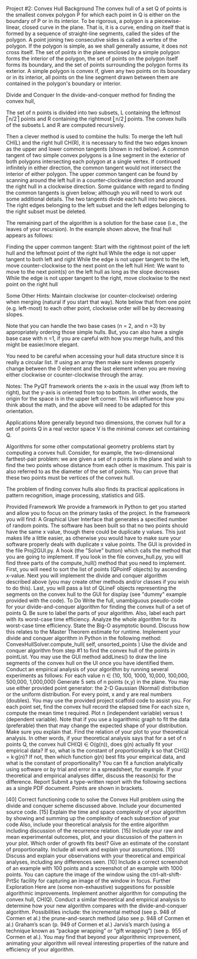 Project #2: Convex Hull
Background
The convex hull of a set Q of points is the smallest convex polygon P for which each point in Q is either on the boundary of P or in its interior. To be rigorous, a polygon is a piecewise-linear, closed curve in the plane. That is, it is a curve, ending on itself that is formed by a sequence of straight-line segments, called the sides of the polygon. A point joining two consecutive sides is called a vertex of the polygon. If the polygon is simple, as we shall generally assume, it does not cross itself. The set of points in the plane enclosed by a simple polygon forms the interior of the polygon, the set of points on the polygon itself forms its boundary, and the set of points surrounding the polygon forms its exterior. A simple polygon is convex if, given any two points on its boundary or in its interior, all points on the line segment drawn between them are contained in the polygon's boundary or interior.

Divide and Conquer
In the divide-and-conquer method for finding the convex hull,

The set of n points is divided into two subsets, L containing the leftmost ⎡n/2⎤ points and R containing the rightmost ⎣n/2⎦ points.
The convex hulls of the subsets L and R are computed recursively.

Then a clever method is used to combine the hulls:
To merge the left hull CH(L) and the right hull CH(R), it is necessary to find the two edges known as the upper and lower common tangents (shown in red below). A common tangent of two simple convex polygons is a line segment in the exterior of both polygons intersecting each polygon at a single vertex. If continued infinitely in either direction, the common tangent would not intersect the interior of either polygon.
The upper common tangent can be found by scanning around the left hull in a counter-clockwise direction and around the right hull in a clockwise direction. Some guidance with regard to finding the common tangents is given below; although you will need to work out some additional details. The two tangents divide each hull into two pieces. The right edges belonging to the left subset and the left edges belonging to the right subset must be deleted.

The remaining part of the algorithm is a solution for the base case (i.e., the leaves of your recursion). In the example shown above, the final hull appears as follows:

Finding the upper common tangent:
Start with the rightmost point of the left hull and the leftmost point of the right hull
While the edge is not upper tangent to both left and right
While the edge is not upper tangent to the left, move counter-clockwise to the next point on the left hull
Hint: We want to move to the next point(s) on the left hull as long as the slope decreases
While the edge is not upper tangent to the right, move clockwise to the next point on the right hull

Some Other Hints:
Maintain clockwise (or counter-clockwise) ordering when merging (natural if you start that way). Note below that from one point (e.g. left-most) to each other point, clockwise order will be by decreasing slopes.

Note that you can handle the two base cases (n = 2, and n =3) by appropriately ordering those simple hulls. But, you can also have a single base case with n =1, if you are careful with how you merge hulls, and this might be easier/more elegant.

You need to be careful when accessing your hull data structure since it is really a circular list. If using an array then make sure indexes properly change between the 0 element and the last element when you are moving either clockwise or counter-clockwise through the array.

Notes: The PyQT framework orients the x-axis in the usual way (from left to right), but the y-axis is oriented from top to bottom. In other words, the origin for the space is in the upper left corner. This will influence how you think about the math, and the above will need to be adapted for this orientation.

Applications
More generally beyond two dimensions, the convex hull for a set of points Q in a real vector space V is the minimal convex set containing Q.

Algorithms for some other computational geometry problems start by computing a convex hull. Consider, for example, the two-dimensional farthest-pair problem: we are given a set of n points in the plane and wish to find the two points whose distance from each other is maximum. This pair is also referred to as the diameter of the set of points. You can prove that these two points must be vertices of the convex hull.

The problem of finding convex hulls also finds its practical applications in pattern recognition, image processing, statistics and GIS.

Provided Framework
We provide a framework in Python to get you started and allow you to focus on the primary tasks of the project. In the framework you will find:
A Graphical User Interface that generates a specified number of random points. The software has been built so that no two points should have the same x value, though there could be duplicate y values. This just makes life a little easier, as otherwise you would have to make sure your software properly deals with duplicate x value points. The GUI is provided in the file Proj2GUI.py.
A hook (the "Solve" button) which calls the method that you are going to implement. If you look in the file convex_hull.py, you will find three parts of the compute_hull() method that you need to implement. First, you will need to sort the list of points (QPointF objects) by ascending x-value. Next you will implement the divide and conquer algorithm described above (you may create other methods and/or classes if you wish to do this). Last, you will pass a list of QLineF objects representing the segments on the convex hull to the GUI for display (see "dummy" example provided with the code).
To Do
Write the full, unambiguous pseudo-code for your divide-and-conquer algorithm for finding the convex hull of a set of points Q. Be sure to label the parts of your algorithm. Also, label each part with its worst-case time efficiency.
Analyze the whole algorithm for its worst-case time efficiency. State the Big-O asymptotic bound. Discuss how this relates to the Master Theorem estimate for runtime.
Implement your divide and conquer algorithm in Python in the following method:
ConvexHullSolver.compute_hull( self, unsorted_points )
Use the divide and conquer algorithm from step #1 to find the convex hull of the points in pointList.
You may use the GUI method addLines() to draw the line segments of the convex hull on the UI once you have identified them.
Conduct an empirical analysis of your algorithm by running several experiments as follows:
For each value n ∈ {10, 100, 1000, 10,000, 100,000, 500,000, 1,000,000}
Generate 5 sets of n points (x,y) in the plane. You may use either provided point generator: the 2-D Gaussian (Normal) distribution or the uniform distribution. For every point, x and y are real numbers (doubles). You may use the provided project scaffold code to assist you.
For each point set,
find the convex hull
record the elapsed time
For each size n, compute the mean time t required.
Plot n (independent variable) versus t (dependent variable). Note that if you use a logarithmic graph to fit the data (preferable) then that may change the expected shape of your distribution. Make sure you explain that.
Find the relation of your plot to your theoretical analysis. In other words, if your theoretical analysis says that for a set of n points Q, the convex hull CH(Q) ∈ O(g(n)), does g(n) actually fit your empirical data? If so, what is the constant of proportionality k so that CH(Q) = k·g(n)? If not, then which function g(n) best fits your empirical data, and what is the constant of proportionality? You can fit a function analytically using software or by trial and error in a spreadsheet, for example.
If your theoretical and empirical analyses differ, discuss the reason(s) for the difference.
Report
Submit a type-written report with the following sections as a single PDF document. Points are shown in brackets.

[40] Correct functioning code to solve the Convex Hull problem using the divide and conquer scheme discussed above. Include your documented source code.
[15] Explain the time and space complexity of your algorithm by showing and summing up the complexity of each subsection of your code Also, include your theoretical analysis for the entire algorithm including discussion of the recurrence relation.
[15] Include your raw and mean experimental outcomes, plot, and your discussion of the pattern in your plot. Which order of growth fits best? Give an estimate of the constant of proportionality. Include all work and explain your assumptions.
[10] Discuss and explain your observations with your theoretical and empirical analyses, including any differences seen.
[10] Include a correct screenshot of an example with 100 points and a screenshot of an example with 1000 points. You can capture the image of the window using the ctrl-alt-shift-PrtSc facility for capturing an image of the window in focus.
Further Exploration
Here are (some non-exhaustive) suggestions for possible algorithmic improvements. Implement another algorithm for computing the convex hull, CH(Q). Conduct a similar theoretical and empirical analysis to determine how your new algorithm compares with the divide-and-conquer algorithm. Possibilities include:
the incremental method (see p. 948 of Cormen et al.)
the prune-and-search method (also see p. 948 of Cormen et al.)
Graham’s scan (p. 949 of Cormen et al.)
Jarvis’s march (using a technique known as “package wrapping” or “gift wrapping”) (see p. 955 of Cormen et al.).
You may find that beyond your algorithmic improvement, animating your algorithm will reveal interesting properties of the nature and efficiency of your algorithm.
